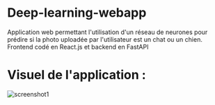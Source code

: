 # Deep-learning-webapp
Application web permettant l'utilisation d'un réseau de neurones pour prédire si la photo uploadée par l'utilisateur est un chat ou un chien. Frontend codé en React.js et backend en FastAPI


# Visuel de l'application :

![screenshot1](https://github.com/Bessouat40/Stage-4eme-annee/blob/main/Capture.PNG?raw=true)
